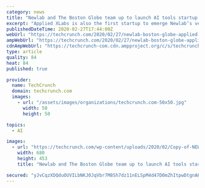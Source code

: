 ```yaml
---
category: news
title: "Newlab and The Boston Globe team up to launch AI tools startup applied XLabs"
excerpt: "Applied XLabs is also the first startup to emerge Newlab’s venture studio program. When we first visited Newlab back in 2016, it described itself as a workspace for companies in robotics, AI and other fields. Now it’s created a studio model where it aims to bring together “diverse stakeholders” to create new companies in frontier tech."
publishedDateTime: 2020-02-27T17:44:00Z
webUrl: "https://techcrunch.com/2020/02/27/newlab-boston-globe-applied-xlabs/"
ampWebUrl: "https://techcrunch.com/2020/02/27/newlab-boston-globe-applied-xlabs/amp/"
cdnAmpWebUrl: "https://techcrunch-com.cdn.ampproject.org/c/s/techcrunch.com/2020/02/27/newlab-boston-globe-applied-xlabs/amp/"
type: article
quality: 84
heat: 84
published: true

provider:
  name: TechCrunch
  domain: techcrunch.com
  images:
    - url: "/assets/images/organizations/techcrunch.com-50x50.jpg"
      width: 50
      height: 50

topics:
  - AI

images:
  - url: "https://techcrunch.com/wp-content/uploads/2020/02/Copy-of-NEW-LAB-img_1796-1.jpg?w=680"
    width: 680
    height: 453
    title: "Newlab and The Boston Globe team up to launch AI tools startup applied XLabs"

secured: "yJvCqzXDQduOUVILbNKJ0JqVbr7M8Sh7dz11nELSpM4d47D0mZhItpwDtgnAHoajKe4vkz64U2gPPxpPRaHgIqAXV6y7p5AgwjNGxtDC7KIYX8IPYWLFQ4rH02HKsDhoh4tVt7YSGDDJ963UL/Fe7Ob1wyIycJikTXGqT87j8DKW0oYqGxJOCkIoEtW+5irQQeX9pC10Z47jFZzdyM1die35VbOu0R6iMXvJTnQbb9Yrv91jE9DoNJUdU+zw99guaeJFTJJcDFhd3a67esTDp1lcvvwRh7es3/qwZYzc8qfaERyFVJi07vrkL2/lgqrw3+F+Zy2N4xfAVrHacF9suRjznoUhuj3g+OzpCN+InnlOTtW5sK60lnfM1JH8bd+BaGvQUYJhBHkPTCpHDqvBE3dux+aFXrLbsprCnMvYBPBruEiHVpYvMD2UOOHW4QO9hIhnbZf6eRf4oNChZkEHnN0zdWvpwRoG3EIpN2eQ/+E=;GaKtinqUEd7hfhTqfHGTfQ=="
---
```


